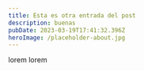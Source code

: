 ```yaml
---
title: Esta es otra entrada del post
description: buenas
pubDate: 2023-03-19T17:41:32.396Z
heroImage: /placeholder-about.jpg
---
```

lorem lorem